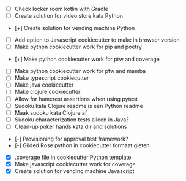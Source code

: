 - [ ] Check locker room kotlin with Gradle
- [ ] Create solution for video store kata Python
- [+] Create solution for vending machine Python
- [ ] Add option to Javascript cookiecutter to make in browser version
- [ ] Make python cookiecutter work for pip and poetry
- [+] Make python cookiecutter work for ptw and coverage
- [ ] Make python cookiecutter work for ptw and mamba
- [ ] Make typescript cookiecutter
- [ ] Make java cookiecutter
- [ ] Make clojure cookiecutter
- [ ] Allow for hamcrest assertions when using pytest
- [ ] Sudoku kata Clojure readme is een Python readme
- [ ] Maak sudoku kata Clojure af
- [ ] Sudoku characterization tests alleen in Java?
- [ ] Clean-up poker hands kata dir and solutions
- [-] Provisioning for approval test framework?
- [-] Gilded Rose python in cookiecutter formaat gieten
- [X] .coverage file in cookiecutter Python template
- [X] Make javascript cookiecutter work for coverage
- [X] Create solution for vending machine Javascript
